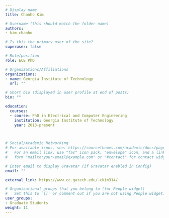 ```yaml
---
# Display name
title: Chanho Kim

# Username (this should match the folder name)
authors:
- kim_chanho

# Is this the primary user of the site?
superuser: false

# Role/position
role: ECE PhD

# Organizations/Affiliations
organizations:
- name: Georgia Institute of Technology
  url: ""

# Short bio (displayed in user profile at end of posts)
bio: ""

education:
  courses:
  - course: PhD in Electrical and Computer Engineering
    institution: Georgia Institute of Technology
    year: 2013-present
 


# Social/Academic Networking
# For available icons, see: https://sourcethemes.com/academic/docs/page-builder/#icons
#   For an email link, use "fas" icon pack, "envelope" icon, and a link in the
#   form "mailto:your-email@example.com" or "#contact" for contact widget.

# Enter email to display Gravatar (if Gravatar enabled in Config)
email: ""

external_link: https://www.cc.gatech.edu/~ckim314/

# Organizational groups that you belong to (for People widget)
#   Set this to `[]` or comment out if you are not using People widget.
user_groups:
- Graduate Students
weight: 11
---
```

